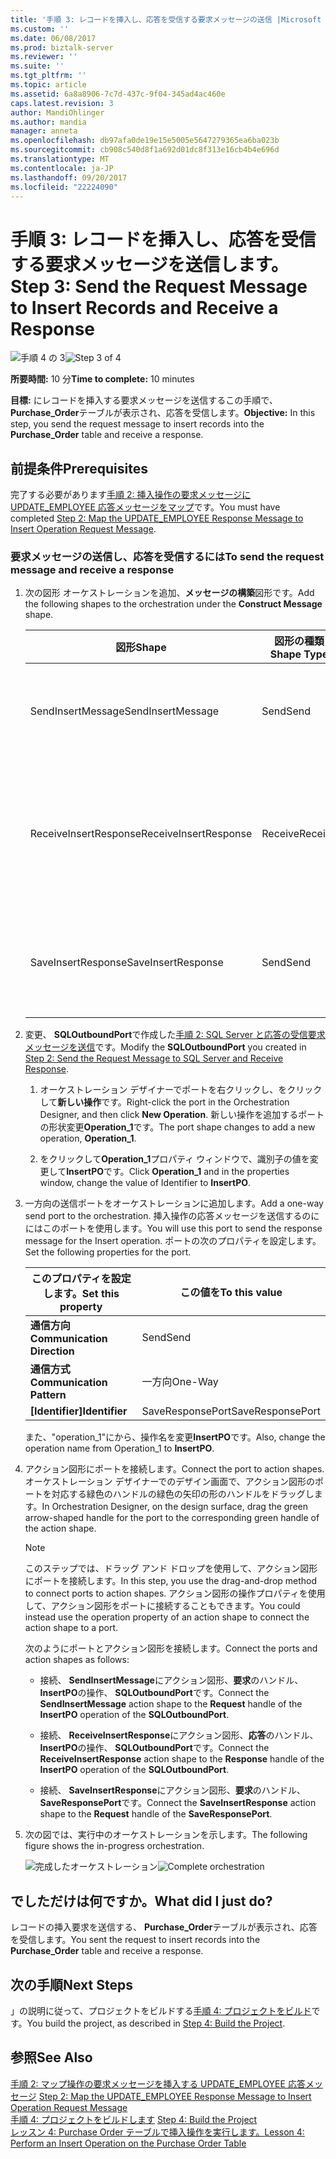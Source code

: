 ```yaml
---
title: '手順 3: レコードを挿入し、応答を受信する要求メッセージの送信 |Microsoft ドキュメント'
ms.custom: ''
ms.date: 06/08/2017
ms.prod: biztalk-server
ms.reviewer: ''
ms.suite: ''
ms.tgt_pltfrm: ''
ms.topic: article
ms.assetid: 6a8a8906-7c7d-437c-9f04-345ad4ac460e
caps.latest.revision: 3
author: MandiOhlinger
ms.author: mandia
manager: anneta
ms.openlocfilehash: db97afa0de19e15e5005e5647279365ea6ba023b
ms.sourcegitcommit: cb908c540d8f1a692d01dc8f313e16cb4b4e696d
ms.translationtype: MT
ms.contentlocale: ja-JP
ms.lasthandoff: 09/20/2017
ms.locfileid: "22224090"
---
```

# <a name="step-3-send-the-request-message-to-insert-records-and-receive-a-response"></a><span data-ttu-id="92700-102">手順 3: レコードを挿入し、応答を受信する要求メッセージを送信します。</span><span class="sxs-lookup"><span data-stu-id="92700-102">Step 3: Send the Request Message to Insert Records and Receive a Response</span></span>
<span data-ttu-id="92700-103">![手順 4 の 3](../../adapters-and-accelerators/adapter-oracle-ebs/media/step-3of4.gif "Step_3of4")</span><span class="sxs-lookup"><span data-stu-id="92700-103">![Step 3 of 4](../../adapters-and-accelerators/adapter-oracle-ebs/media/step-3of4.gif "Step_3of4")</span></span>  
  
 <span data-ttu-id="92700-104">**所要時間:** 10 分</span><span class="sxs-lookup"><span data-stu-id="92700-104">**Time to complete:** 10 minutes</span></span>  
  
 <span data-ttu-id="92700-105">**目標:** にレコードを挿入する要求メッセージを送信するこの手順で、 **Purchase_Order**テーブルが表示され、応答を受信します。</span><span class="sxs-lookup"><span data-stu-id="92700-105">**Objective:** In this step, you send the request message to insert records into the **Purchase_Order** table and receive a response.</span></span>  
  
## <a name="prerequisites"></a><span data-ttu-id="92700-106">前提条件</span><span class="sxs-lookup"><span data-stu-id="92700-106">Prerequisites</span></span>  
 <span data-ttu-id="92700-107">完了する必要があります[手順 2: 挿入操作の要求メッセージに UPDATE_EMPLOYEE 応答メッセージをマップ](../../adapters-and-accelerators/adapter-sql/step-2-map-update_employee-response-to-insert-operation-request.md)です。</span><span class="sxs-lookup"><span data-stu-id="92700-107">You must have completed [Step 2: Map the UPDATE_EMPLOYEE Response Message to Insert Operation Request Message](../../adapters-and-accelerators/adapter-sql/step-2-map-update_employee-response-to-insert-operation-request.md).</span></span>  
  
### <a name="to-send-the-request-message-and-receive-a-response"></a><span data-ttu-id="92700-108">要求メッセージの送信し、応答を受信するには</span><span class="sxs-lookup"><span data-stu-id="92700-108">To send the request message and receive a response</span></span>  
  
1.  <span data-ttu-id="92700-109">次の図形 オーケストレーションを追加、**メッセージの構築**図形です。</span><span class="sxs-lookup"><span data-stu-id="92700-109">Add the following shapes to the orchestration under the **Construct Message** shape.</span></span>  
  
    |<span data-ttu-id="92700-110">図形</span><span class="sxs-lookup"><span data-stu-id="92700-110">Shape</span></span>|<span data-ttu-id="92700-111">図形の種類</span><span class="sxs-lookup"><span data-stu-id="92700-111">Shape Type</span></span>|<span data-ttu-id="92700-112">[プロパティ]</span><span class="sxs-lookup"><span data-stu-id="92700-112">Properties</span></span>|  
    |-----------|----------------|----------------|  
    |<span data-ttu-id="92700-113">SendInsertMessage</span><span class="sxs-lookup"><span data-stu-id="92700-113">SendInsertMessage</span></span>|<span data-ttu-id="92700-114">Send</span><span class="sxs-lookup"><span data-stu-id="92700-114">Send</span></span>|<span data-ttu-id="92700-115">-設定**メッセージ**に*InsertPO*</span><span class="sxs-lookup"><span data-stu-id="92700-115">-   Set **Message** to *InsertPO*</span></span><br /><span data-ttu-id="92700-116">-設定**名前**に*SendInsertMessage*</span><span class="sxs-lookup"><span data-stu-id="92700-116">-   Set **Name** to *SendInsertMessage*</span></span>|  
    |<span data-ttu-id="92700-117">ReceiveInsertResponse</span><span class="sxs-lookup"><span data-stu-id="92700-117">ReceiveInsertResponse</span></span>|<span data-ttu-id="92700-118">Receive</span><span class="sxs-lookup"><span data-stu-id="92700-118">Receive</span></span>|<span data-ttu-id="92700-119">-設定**アクティブ**に*False*</span><span class="sxs-lookup"><span data-stu-id="92700-119">-   Set **Activate** to *False*</span></span><br /><span data-ttu-id="92700-120">-設定**メッセージ**に*InsertPOResponse*</span><span class="sxs-lookup"><span data-stu-id="92700-120">-   Set **Message** to *InsertPOResponse*</span></span><br /><span data-ttu-id="92700-121">-設定**名前**に*ReceiveInsertResponse*</span><span class="sxs-lookup"><span data-stu-id="92700-121">-   Set **Name** to *ReceiveInsertResponse*</span></span>|  
    |<span data-ttu-id="92700-122">SaveInsertResponse</span><span class="sxs-lookup"><span data-stu-id="92700-122">SaveInsertResponse</span></span>|<span data-ttu-id="92700-123">Send</span><span class="sxs-lookup"><span data-stu-id="92700-123">Send</span></span>|<span data-ttu-id="92700-124">-設定**メッセージ**に*InsertPOResponse*</span><span class="sxs-lookup"><span data-stu-id="92700-124">-   Set **Message** to *InsertPOResponse*</span></span><br /><span data-ttu-id="92700-125">-設定**名前**に*SaveInsertResponse*</span><span class="sxs-lookup"><span data-stu-id="92700-125">-   Set **Name** to *SaveInsertResponse*</span></span>|  
  
2.  <span data-ttu-id="92700-126">変更、 **SQLOutboundPort**で作成した[手順 2: SQL Server と応答の受信要求メッセージを送信](../../adapters-and-accelerators/adapter-sql/step-2-send-the-request-message-to-sql-server-and-receive-response.md)です。</span><span class="sxs-lookup"><span data-stu-id="92700-126">Modify the **SQLOutboundPort** you created in [Step 2: Send the Request Message to SQL Server and Receive Response](../../adapters-and-accelerators/adapter-sql/step-2-send-the-request-message-to-sql-server-and-receive-response.md).</span></span>  
  
    1.  <span data-ttu-id="92700-127">オーケストレーション デザイナーでポートを右クリックし、をクリックして**新しい操作**です。</span><span class="sxs-lookup"><span data-stu-id="92700-127">Right-click the port in the Orchestration Designer, and then click **New Operation**.</span></span> <span data-ttu-id="92700-128">新しい操作を追加するポートの形状変更**Operation_1**です。</span><span class="sxs-lookup"><span data-stu-id="92700-128">The port shape changes to add a new operation, **Operation_1**.</span></span>  
  
    2.  <span data-ttu-id="92700-129">をクリックして**Operation_1**プロパティ ウィンドウで、識別子の値を変更して**InsertPO**です。</span><span class="sxs-lookup"><span data-stu-id="92700-129">Click **Operation_1** and in the properties window, change the value of Identifier to **InsertPO**.</span></span>  
  
3.  <span data-ttu-id="92700-130">一方向の送信ポートをオーケストレーションに追加します。</span><span class="sxs-lookup"><span data-stu-id="92700-130">Add a one-way send port to the orchestration.</span></span> <span data-ttu-id="92700-131">挿入操作の応答メッセージを送信するのににはこのポートを使用します。</span><span class="sxs-lookup"><span data-stu-id="92700-131">You will use this port to send the response message for the Insert operation.</span></span> <span data-ttu-id="92700-132">ポートの次のプロパティを設定します。</span><span class="sxs-lookup"><span data-stu-id="92700-132">Set the following properties for the port.</span></span>  
  
    |<span data-ttu-id="92700-133">このプロパティを設定します。</span><span class="sxs-lookup"><span data-stu-id="92700-133">Set this property</span></span>|<span data-ttu-id="92700-134">この値を</span><span class="sxs-lookup"><span data-stu-id="92700-134">To this value</span></span>|  
    |-----------------------|-------------------|  
    |<span data-ttu-id="92700-135">**通信方向**</span><span class="sxs-lookup"><span data-stu-id="92700-135">**Communication Direction**</span></span>|<span data-ttu-id="92700-136">Send</span><span class="sxs-lookup"><span data-stu-id="92700-136">Send</span></span>|  
    |<span data-ttu-id="92700-137">**通信方式**</span><span class="sxs-lookup"><span data-stu-id="92700-137">**Communication Pattern**</span></span>|<span data-ttu-id="92700-138">一方向</span><span class="sxs-lookup"><span data-stu-id="92700-138">One-Way</span></span>|  
    |<span data-ttu-id="92700-139">**[Identifier]**</span><span class="sxs-lookup"><span data-stu-id="92700-139">**Identifier**</span></span>|<span data-ttu-id="92700-140">SaveResponsePort</span><span class="sxs-lookup"><span data-stu-id="92700-140">SaveResponsePort</span></span>|  
  
     <span data-ttu-id="92700-141">また、"operation_1"にから、操作名を変更**InsertPO**です。</span><span class="sxs-lookup"><span data-stu-id="92700-141">Also, change the operation name from Operation_1 to **InsertPO**.</span></span>  
  
4.  <span data-ttu-id="92700-142">アクション図形にポートを接続します。</span><span class="sxs-lookup"><span data-stu-id="92700-142">Connect the port to action shapes.</span></span> <span data-ttu-id="92700-143">オーケストレーション デザイナーでのデザイン画面で、アクション図形のポートを対応する緑色のハンドルの緑色の矢印の形のハンドルをドラッグします。</span><span class="sxs-lookup"><span data-stu-id="92700-143">In Orchestration Designer, on the design surface, drag the green arrow-shaped handle for the port to the corresponding green handle of the action shape.</span></span>  
  
    > [!NOTE]
    >  <span data-ttu-id="92700-144">このステップでは、ドラッグ アンド ドロップを使用して、アクション図形にポートを接続します。</span><span class="sxs-lookup"><span data-stu-id="92700-144">In this step, you use the drag-and-drop method to connect ports to action shapes.</span></span> <span data-ttu-id="92700-145">アクション図形の操作プロパティを使用して、アクション図形をポートに接続することもできます。</span><span class="sxs-lookup"><span data-stu-id="92700-145">You could instead use the operation property of an action shape to connect the action shape to a port.</span></span>  
  
     <span data-ttu-id="92700-146">次のようにポートとアクション図形を接続します。</span><span class="sxs-lookup"><span data-stu-id="92700-146">Connect the ports and action shapes as follows:</span></span>  
  
    -   <span data-ttu-id="92700-147">接続、 **SendInsertMessage**にアクション図形、**要求**のハンドル、 **InsertPO**の操作、 **SQLOutboundPort**です。</span><span class="sxs-lookup"><span data-stu-id="92700-147">Connect the **SendInsertMessage** action shape to the **Request** handle of the **InsertPO** operation of the **SQLOutboundPort**.</span></span>  
  
    -   <span data-ttu-id="92700-148">接続、 **ReceiveInsertResponse**にアクション図形、**応答**のハンドル、 **InsertPO**の操作、 **SQLOutboundPort**です。</span><span class="sxs-lookup"><span data-stu-id="92700-148">Connect the **ReceiveInsertResponse** action shape to the **Response** handle of the **InsertPO** operation of the **SQLOutboundPort**.</span></span>  
  
    -   <span data-ttu-id="92700-149">接続、 **SaveInsertResponse**にアクション図形、**要求**のハンドル、 **SaveResponsePort**です。</span><span class="sxs-lookup"><span data-stu-id="92700-149">Connect the **SaveInsertResponse** action shape to the **Request** handle of the **SaveResponsePort**.</span></span>  
  
5.  <span data-ttu-id="92700-150">次の図では、実行中のオーケストレーションを示します。</span><span class="sxs-lookup"><span data-stu-id="92700-150">The following figure shows the in-progress orchestration.</span></span>  
  
     <span data-ttu-id="92700-151">![完成したオーケストレーション](../../adapters-and-accelerators/adapter-sql/media/sql-adap-tut-09-comp-orch.gif "sql_adap_tut_09_comp_orch")</span><span class="sxs-lookup"><span data-stu-id="92700-151">![Complete orchestration](../../adapters-and-accelerators/adapter-sql/media/sql-adap-tut-09-comp-orch.gif "sql_adap_tut_09_comp_orch")</span></span>  
  
## <a name="what-did-i-just-do"></a><span data-ttu-id="92700-152">でしただけは何ですか。</span><span class="sxs-lookup"><span data-stu-id="92700-152">What did I just do?</span></span>  
 <span data-ttu-id="92700-153">レコードの挿入要求を送信する、 **Purchase_Order**テーブルが表示され、応答を受信します。</span><span class="sxs-lookup"><span data-stu-id="92700-153">You sent the request to insert records into the **Purchase_Order** table and receive a response.</span></span>  
  
## <a name="next-steps"></a><span data-ttu-id="92700-154">次の手順</span><span class="sxs-lookup"><span data-stu-id="92700-154">Next Steps</span></span>  
 <span data-ttu-id="92700-155">」の説明に従って、プロジェクトをビルドする[手順 4: プロジェクトをビルド](../../adapters-and-accelerators/adapter-sql/step-4-build-the-project.md)です。</span><span class="sxs-lookup"><span data-stu-id="92700-155">You build the project, as described in [Step 4: Build the Project](../../adapters-and-accelerators/adapter-sql/step-4-build-the-project.md).</span></span>  
  
## <a name="see-also"></a><span data-ttu-id="92700-156">参照</span><span class="sxs-lookup"><span data-stu-id="92700-156">See Also</span></span>  
 <span data-ttu-id="92700-157">[手順 2: マップ操作の要求メッセージを挿入する UPDATE_EMPLOYEE 応答メッセージ](../../adapters-and-accelerators/adapter-sql/step-2-map-update_employee-response-to-insert-operation-request.md) </span><span class="sxs-lookup"><span data-stu-id="92700-157">[Step 2: Map the UPDATE_EMPLOYEE Response Message to Insert Operation Request Message](../../adapters-and-accelerators/adapter-sql/step-2-map-update_employee-response-to-insert-operation-request.md) </span></span>  
 <span data-ttu-id="92700-158">[手順 4: プロジェクトをビルドします](../../adapters-and-accelerators/adapter-sql/step-4-build-the-project.md) </span><span class="sxs-lookup"><span data-stu-id="92700-158">[Step 4: Build the Project](../../adapters-and-accelerators/adapter-sql/step-4-build-the-project.md) </span></span>  
 [<span data-ttu-id="92700-159">レッスン 4: Purchase Order テーブルで挿入操作を実行します。</span><span class="sxs-lookup"><span data-stu-id="92700-159">Lesson 4: Perform an Insert Operation on the Purchase Order Table</span></span>](../../adapters-and-accelerators/adapter-sql/lesson-4-perform-an-insert-operation-on-the-purchase-order-table.md)